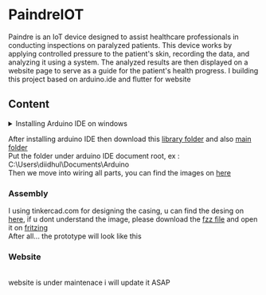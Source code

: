 # PaindreIOT

Paindre is an IoT device designed to assist healthcare professionals in conducting inspections on paralyzed patients. This device works by applying controlled pressure to the patient's skin, recording the data, and analyzing it using a system. The analyzed results are then displayed on a website page to serve as a guide for the patient's health progress. I building this project based on arduino.ide and flutter for website

## Content

<details><summary>Installing Arduino IDE on windows</summary>
<a href="https://downloads.arduino.cc/arduino-ide/arduino-ide_latest_Windows_64bit.exe?_gl=1*16c6sao*_ga*MjA0MzMwNDUxMS4xNjg5NzQ1MTg1*_ga_NEXN8H46L5*MTY4OTc0NTE4NC4xLjAuMTY4OTc0NTE4NC4wLjAuMA..">1. Download Latest Build</a>
<br>2. Follow the instructions in the installation guide.
<br>3. When completing the setup, leave Run Arduino IDE ticked to launch the application, or launch it later from the Start Menu.
</details>

After installing arduino IDE then download this <a href="https://github.com/diidhul/paindreiot/tree/main/libraries">library folder</a> and also <a href="https://github.com/diidhul/paindreiot/tree/main/paindrefix">main folder</a>
<br>Put the folder under arduino IDE document root, ex : C:\Users\diidhul\Documents\Arduino
<br>Then we move into wiring all parts, you can find the images on <a href="">here</a>

### Assembly
I using tinkercad.com for designing the casing, u can find the desing on <a href="https://github.com/diidhul/paindreiot/blob/main/images/wiring.png">here</a>, if u dont understand the image, please download the <a href="https://github.com/diidhul/paindreiot/blob/main/images/sketch%20paindre.fzz">fzz file</a> and open it on <a href="https://fritzing.org/download/">fritzing</a>
<br>After all... the prototype will look like this <img>

### Website
<br> website is under maintenace i will update it ASAP
